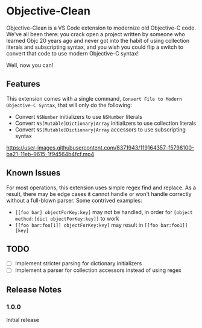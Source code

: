 # Objective-Clean

Objective-Clean is a VS Code extension to modernize old Objective-C code. We've all been there: you crack open a project written by someone who learned Objc 20 years ago and never got into the habit of using collection literals and subscripting syntax, and you wish you could flip a switch to convert that code to use modern Objective-C syntax!

Well, now you can!

## Features

This extension comes with a single command, `Convert File to Modern Objective-C Syntax`, that will only do the following:

- Convert `NSNumber` initializers to use `NSNumber` literals
- Convert `NS[Mutable]Dictionary|Array` initializers to use collection literals
- Convert `NS[Mutable]Dictionary|Array` accessors to use subscripting syntax

https://user-images.githubusercontent.com/8371943/119164357-f5798100-ba21-11eb-9615-1f94564b4fcf.mp4

## Known Issues

For most operations, this extension uses simple regex find and replace. As a result, there may be edge cases it cannot handle or won't handle correctly without a full-blown parser. Some contrived examples:

- `[[foo bar] objectForKey:key]` may not be handled, in order for `[object method:[dict objectForKey:key]]` to work
- `[[foo bar:foo[1]] objectForKey:key]` may result in `[[foo bar:foo1]][key]`

## TODO

- [ ] Implement stricter parsing for dictionary initializers
- [ ] Implement a parser for collection accessors instead of using regex

## Release Notes

### 1.0.0

Initial release

